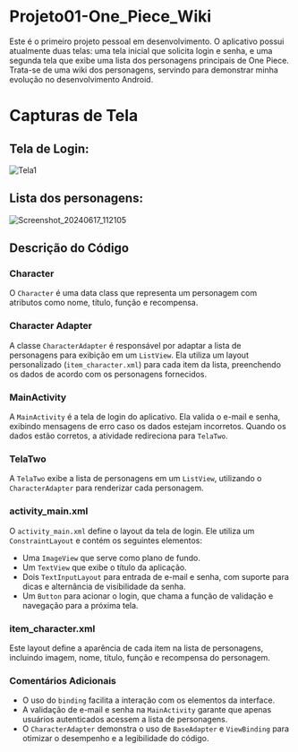# Projeto01-One_Piece_Wiki

Este é o primeiro projeto pessoal em desenvolvimento. O aplicativo possui atualmente duas telas: uma tela inicial que solicita login e senha, e uma segunda tela que exibe uma lista dos personagens principais de One Piece. Trata-se de uma wiki dos personagens, servindo para demonstrar minha evolução no desenvolvimento Android.

# Capturas de Tela
## Tela de Login:
![Tela1](https://github.com/Wanderson-dev47/Projeto01-One_Piece_Wiki/assets/151024253/24b5d934-1e38-44db-ad7c-8492581c9431)

## Lista dos personagens:
![Screenshot_20240617_112105](https://github.com/Wanderson-dev47/Projeto01-One_Piece_Wiki/assets/151024253/bbd8d9d2-1226-40e7-9417-e3073458636c)


## Descrição do Código

### Character
O `Character` é uma data class que representa um personagem com atributos como nome, título, função e recompensa.

### Character Adapter
A classe `CharacterAdapter` é responsável por adaptar a lista de personagens para exibição em um `ListView`. Ela utiliza um layout personalizado (`item_character.xml`) para cada item da lista, preenchendo os dados de acordo com os personagens fornecidos.

### MainActivity
A `MainActivity` é a tela de login do aplicativo. Ela valida o e-mail e senha, exibindo mensagens de erro caso os dados estejam incorretos. Quando os dados estão corretos, a atividade redireciona para `TelaTwo`.

### TelaTwo
A `TelaTwo` exibe a lista de personagens em um `ListView`, utilizando o `CharacterAdapter` para renderizar cada personagem.

### activity_main.xml
O `activity_main.xml` define o layout da tela de login. Ele utiliza um `ConstraintLayout` e contém os seguintes elementos:
- Uma `ImageView` que serve como plano de fundo.
- Um `TextView` que exibe o título da aplicação.
- Dois `TextInputLayout` para entrada de e-mail e senha, com suporte para dicas e alternância de visibilidade da senha.
- Um `Button` para acionar o login, que chama a função de validação e navegação para a próxima tela.

### item_character.xml
Este layout define a aparência de cada item na lista de personagens, incluindo imagem, nome, título, função e recompensa do personagem.

### Comentários Adicionais
- O uso do `binding` facilita a interação com os elementos da interface.
- A validação de e-mail e senha na `MainActivity` garante que apenas usuários autenticados acessem a lista de personagens.
- O `CharacterAdapter` demonstra o uso de `BaseAdapter` e `ViewBinding` para otimizar o desempenho e a legibilidade do código.
